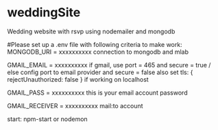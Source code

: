# weddingSite
Wedding website with rsvp using nodemailer and mongodb 

#Please set up a .env file with following criteria to make work:
MONGODB_URI = xxxxxxxxxx
  connection to mongodb and mlab

GMAIL_EMAIL = xxxxxxxxxx
  if gmail, use port = 465 and secure = true / else config port to email provider and secure = false
  also set tls: { rejectUnauthorized: false } if working on localhost

GMAIL_PASS = xxxxxxxxxx
  this is your email account password

GMAIL_RECEIVER = xxxxxxxxxx
  mail:to account
  

start:
  npm-start or nodemon 
